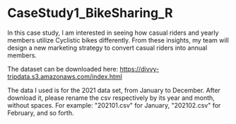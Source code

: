 # CaseStudy1_BikeSharing_R
In this case study, I am interested in seeing how casual riders and yearly members utilize Cyclistic bikes differently. From these insights, my team will design a new marketing strategy to convert casual riders into annual members.

The dataset can be downloaded here: https://divvy-tripdata.s3.amazonaws.com/index.html

The data I used is for the 2021 data set, from January to December. After download it, please rename the csv respectively by its year and month, without spaces. For example: "202101.csv" for January, "202102.csv" for February, and so forth.
